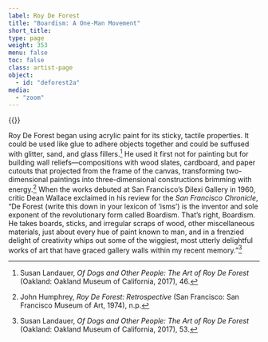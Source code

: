 ```yaml
---
label: Roy De Forest
title: "Boardism: A One-Man Movement"
short_title:
type: page
weight: 353
menu: false
toc: false
class: artist-page
object:
  - id: "deforest2a"
media:
  - "zoom"
---
```

{{<q-figure id="deforest2a">}}

Roy De Forest began using acrylic paint for its sticky, tactile properties. It could be used like glue to adhere objects together and could be suffused with glitter, sand, and glass fillers.[^1] He used it first not for painting but for building wall reliefs—compositions with wood slates, cardboard, and paper cutouts that projected from the frame of the canvas, transforming two-dimensional paintings into three-dimensional constructions brimming with energy.[^2] When the works debuted at San Francisco’s Dilexi Gallery in 1960, critic Dean Wallace exclaimed in his review for the *San Francisco Chronicle*, “De Forest (write this down in your lexicon of ‘isms’) is the inventor and sole exponent of the revolutionary form called Boardism. That’s right, Boardism. He takes boards, sticks, and irregular scraps of wood, other miscellaneous materials, just about every hue of paint known to man, and in a frenzied delight of creativity whips out some of the wiggiest, most utterly delightful works of art that have graced gallery walls within my recent memory.”[^3]

[^1]: Susan Landauer, *Of Dogs and Other People: The Art of Roy De Forest* (Oakland: Oakland Museum of California, 2017), 46.

[^2]: John Humphrey, *Roy De Forest: Retrospective* (San Francisco: San Francisco Museum of Art, 1974), n.p.

[^3]: Susan Landauer, *Of Dogs and Other People: The Art of Roy De Forest* (Oakland: Oakland Museum of California, 2017), 53.
